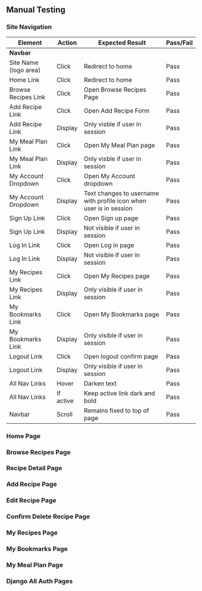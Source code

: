 
## Manual Testing

### Site Navigation

| **Element**           | **Action** | **Expected Result**                                                | **Pass/Fail** |
|-----------------------|------------|--------------------------------------------------------------------|---------------|
| **Navbar**            |            |                                                                    |               |
| Site Name (logo area) | Click      | Redirect to home                                                   | Pass          |
| Home Link             | Click      | Redirect to home                                                   | Pass          |
| Browse Recipes Link   | Click      | Open Browse Recipes Page                                           | Pass          |
| Add Recipe Link       | Click      | Open Add Recipe Form                                               | Pass          |
| Add Recipe Link       | Display    | Only visble if user in session                                     | Pass          |
| My Meal Plan Link     | Click      | Open My Meal Plan page                                             | Pass          |
| My Meal Plan Link     | Display    | Only visble if user in session                                     | Pass          |
| My Account Dropdown   | Click      | Open My Account dropdown                                           | Pass          |
| My Account Dropdown   | Display    | Text changes to username with profile icon when user is in session | Pass          |
| Sign Up Link          | Click      | Open Sign up page                                                  | Pass          |
| Sign Up Link          | Display    | Not visible if user in session                                     | Pass          |
| Log In Link           | Click      | Open Log in page                                                   | Pass          |
| Log In Link           | Display    | Not visible if user in session                                     | Pass          |
| My Recipes Link       | Click      | Open My Recipes page                                               | Pass          |
| My Recipes Link       | Display    | Only visible if user in session                                    | Pass          |
| My Bookmarks Link     | Click      | Open My Bookmarks page                                             | Pass          |
| My Bookmarks Link     | Display    | Only visible if user in session                                    | Pass          |
| Logout Link           | Click      | Open logout confirm page                                           | Pass          |
| Logout Link           | Display    | Only visible if user in session                                    | Pass          |
| All Nav Links         | Hover      | Darken text                                                        | Pass          |
| All Nav Links         | If active  | Keep active link dark and bold                                     | Pass          |
| Navbar                | Scroll     | Remains fixed to top of page                                       | Pass          |

### Home Page

### Browse Recipes Page
### Recipe Detail Page
### Add Recipe Page
### Edit Recipe Page
### Confirm Delete Recipe Page
### My Recipes Page
### My Bookmarks Page
### My Meal Plan Page
### Django All Auth Pages